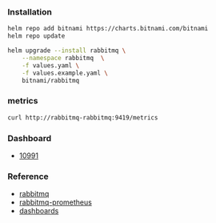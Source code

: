 ### Installation
```bash
helm repo add bitnami https://charts.bitnami.com/bitnami
helm repo update

helm upgrade --install rabbitmq \
    --namespace rabbitmq  \
    -f values.yaml \
    -f values.example.yaml \
    bitnami/rabbitmq
```

### metrics
```bash
curl http://rabbitmq-rabbitmq:9419/metrics
```

### Dashboard
* [10991](https://grafana.com/grafana/dashboards/10991)

### Reference
* [rabbitmq](https://github.com/bitnami/charts/tree/master/bitnami/rabbitmq)
* [rabbitmq-prometheus](https://github.com/rabbitmq/rabbitmq-prometheus)
* [dashboards](https://github.com/rabbitmq/rabbitmq-prometheus/tree/master/docker/grafana/dashboards)

